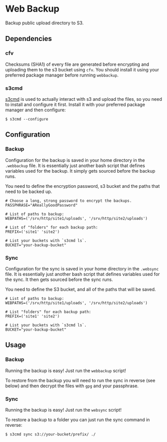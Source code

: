 # Web Backup

Backup public upload directory to S3.

## Dependencies

### cfv

Checksums (SHA1) of every file are generated before encrypting and uploading
them to the s3 bucket using `cfv`. You should install it using your preferred
package manager before running `webbackup`.

### s3cmd

[s3cmd](https://github.com/s3tools/s3cmd) is used to actually interact with
s3 and upload the files, so you need to install and configure it first.
Install it with your preferred package manager and then configure:

```shell
$ s3cmd --configure
```

## Configuration

### Backup

Configuration for the backup is saved in your home directory in the
`.webbackup` file. It is essentially just another bash script that defines
variables used for the backup. It simply gets sourced before the backup runs.

You need to define the encryption password, s3 bucket and the paths that need
to be backed up.

```shell
# Choose a long, strong password to encrypt the backups.
PASSPHRASE="AReallyGoodPassword"

# List of paths to backup:
WEBPATHS=('/srv/http/site1/uploads', '/srv/http/site2/uploads')

# List of "folders" for each backup path:
PREFIX=('site1' 'site2')

# List your buckets with `s3cmd ls`.
BUCKET="your-backup-bucket"
```

### Sync

Configuration for the sync is saved in your home directory in the `.websync`
file. It is essentially just another bash script that defines variables used
for the sync. It then gets sourced before the sync runs.

You need to define the S3 bucket, and all of the paths that will be saved.

```shell
# List of paths to backup:
WEBPATHS=('/srv/http/site1/uploads', '/srv/http/site2/uploads')

# List "folders" for each backup path:
PREFIX=('site1' 'site2')

# List your buckets with `s3cmd ls`.
BUCKET="your-backup-bucket"
```

## Usage

### Backup

Running the backup is easy! Just run the `webbackup` script!

To restore from the backup you will need to run the sync in reverse (see
below) and then decrypt the files with `gpg` and your passphrase.

### Sync

Running the backup is easy! Just run the `websync` script!

To restore a backup to a folder you can just run the sync command in reverse:

```shell
$ s3cmd sync s3://your-bucket/prefix/ ./
```
